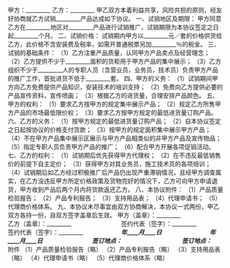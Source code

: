 
 


甲方：_________
乙方：_________
甲乙双方本着利益共享，风险共担的原则，经友好协商就乙方试销_________产品达成如下协议。
一、试销地区及期限：
甲方同意乙方在_________地区对_________产品进行试销推广，试销期限为本协议签定之日起_________个月。
二、试销价格：
试销期内甲方以_________元／套的价格供货给乙方，此价格不含安装费及税率，如需开普通税票另加_________％的税金。
三、试销的基础条件：
（1）乙方注重产品质量，认同甲方产品卖点及经营理念；
（2）乙方提供不少于_________面积的货柜用于甲方产品的集中展示；
（3）乙方组织不少于_________人的专职人员（含营业员，业务员，技术员）负责甲方产品的推广工作，首批进货不低于_________套。
四、甲方的义务：
（1）试销期间甲方向乙方免费提供产品知识，安装技术的培训支持；
（2）免费向乙方提供必要的产品宣传资料，宣传喷画；
（3）根据乙方的进货量，合理安排产品颜色。
五、甲方的权利：
（1）要求乙方按甲方的规定集中展示产品；
（2）规定乙方所售甲方产品的市场最低限价权；
（3）要求乙方按甲方规定的最低进货量订购产品。
六、乙方的义务：
（1）按甲方规定的最低进货量订购产品；
（2）自本协议签定之日起按协议的价格支付货款；
（3）按甲方的规定面积集中展示甲方产品；
（4）不在甲方产品集中展示区展示与甲方产品相类似的非甲方产品及宣传物品；
（5）指定专职人员负责甲方产品的推广；
（6）配合甲方开展各项促销活动。
七、乙方的权利：
（1）试销期后优先获得甲方代理权；
（2）在不违反最低销售价的前提下自主定价；
（3）获得甲方对其业务员，施工技术员的各项培训；
（4）试销期后如乙方经过积极推广后产品仍出现严重滞销情况，且经甲方调查属实，在乙方没违反甲方所定价格政策及货物完好的情况下，乙方可向甲方申请退货，甲方收到产品后两个月内将货款返还乙方。
八、本协议附件：
（1）产品质量检验报告；
（2）产品专利报告；
（3）支持用品表；
（4）代理申请书；
（5）代理商价格体系。
九、本协议未尽事宜由双方协商解决，本协议一式两份，甲乙双方各持一份，自双方签字盖章后生效。
甲方（盖章）：_________　　　　　　　　乙方（盖章）：_________　　　　　　　　
签约代表（签字）：_________　　　　　　签约代表（签字）：_________　　　　　　
_________年____月____日　　　　　　　　_________年____月____日　　　　　　　　
签订地点：_________　　　　　　　　　　签订地点：_________　　　　　　　　　　
附件
（1）产品质量检验报告（略）
（2）产品专利报告（略）
（3）支持用品表（略）
（4）代理申请书（略）
（5）代理商价格体系（略）

 


 

 
 
 
 
 
  


  
 

  


  


  
 
 
 
 

